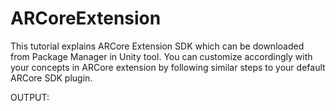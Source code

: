 # ARCoreExtension
This tutorial explains ARCore Extension SDK which can be downloaded from Package Manager in Unity tool. You can customize accordingly with your concepts in ARCore extension by following similar steps to your default ARCore SDK plugin.

OUTPUT:
